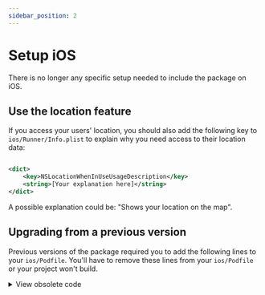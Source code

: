 ```yaml
---
sidebar_position: 2
---
```


# Setup iOS

There is no longer any specific setup needed to include the package on iOS.

## Use the location feature

If you access your users' location, you should also add the following key
to `ios/Runner/Info.plist` to explain why you need access to their location
data:

```xml 

<dict>
    <key>NSLocationWhenInUseUsageDescription</key>
    <string>[Your explanation here]</string>
</dict>
```

A possible explanation could be: "Shows your location on the map".

## Upgrading from a previous version

Previous versions of the package required you to add the following lines to
your `ios/Podfile`. You'll have to remove these lines from your `ios/Podfile` 
or your project won't build.

<details>
<summary>View obsolete code</summary>

```ruby
source 'https://cdn.cocoapods.org/'
source 'https://github.com/m0nac0/flutter-maplibre-podspecs.git'

pod 'MapLibre'
pod 'MapLibreAnnotationExtension'
```

</details>
